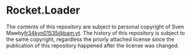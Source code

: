 # Rocket.Loader
The contents of this repository are subject to personal copyright of Sven Mawby<fr34kyn01535@bam.yt>.
The history of this repository is subject to the same copyright,
regardless the priorly attached license since the publication of this repository happened after the license was changed.

